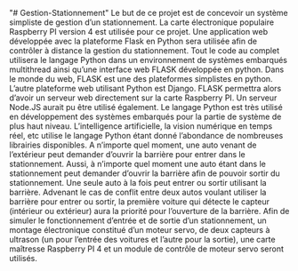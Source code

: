 "# Gestion-Stationnement" 
Le but de ce projet est de concevoir un système simpliste de gestion d’un stationnement. La carte électronique populaire Raspberry PI version 4 est utilisée pour ce projet. Une application web développée avec la plateforme Flask en Python sera utilisée afin de contrôler à distance la gestion du stationnement. Tout le code au complet utilisera le langage Python dans un environnement de systèmes embarqués multithread ainsi qu’une interface web FLASK développée en python. Dans le monde du web, FLASK est une des plateformes simplistes en python. L’autre plateforme web utilisant Python est Django. FLASK permettra alors d’avoir un serveur web directement sur la carte Raspberry PI. Un serveur Node.JS aurait pu être utilisé également. Le langage Python est très utilisé en développement des systèmes embarqués pour la partie de système de plus haut niveau. L’intelligence artificielle, la vision numérique en temps réel, etc utilise le langage Python étant donné l’abondance de nombreuses librairies disponibles.
A n’importe quel moment, une auto venant de l’extérieur peut demander d’ouvrir la barrière pour entrer dans le stationnement. Aussi, à n’importe quel moment une auto étant dans le stationnement peut demander d’ouvrir la barrière afin de pouvoir sortir du stationnement. Une seule auto à la fois peut entrer ou sortir utilisant la barrière.
Advenant le cas de conflit entre deux autos voulant utiliser la barrière pour entrer ou sortir,
la première voiture qui détecte le capteur (intérieur ou extérieur) aura la priorité pour l’ouverture de la barrière.
Afin de simuler le fonctionnement d’entrée et de sortie d’un stationnement, un montage électronique constitué d’un moteur servo, de deux capteurs à ultrason (un pour l’entrée des voitures et l’autre pour la sortie), une carte maîtresse Raspberry PI 4 et un module de contrôle de moteur servo seront utilisés.
